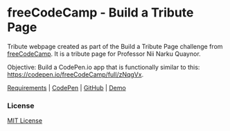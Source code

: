# freeCodeCamp - Build a Tribute Page

Tribute webpage created as part of the Build a Tribute Page challenge from [freeCodeCamp](https://www.freecodecamp.org). It is a tribute page for Professor Nii Narku Quaynor.

Objective: Build a CodePen.io app that is functionally similar to this: https://codepen.io/freeCodeCamp/full/zNqgVx.

[Requirements](https://learn.freecodecamp.org/responsive-web-design/responsive-web-design-projects/build-a-tribute-page) | [CodePen](https://codepen.io/solomonkamanga/pen/wrJVRZ) | [GitHub](https://github.com/solomonkamanga/tribute-page) | [Demo](https://solomonkamanga.github.io/tribute-page)


### License

[MIT License](LICENSE.md)

